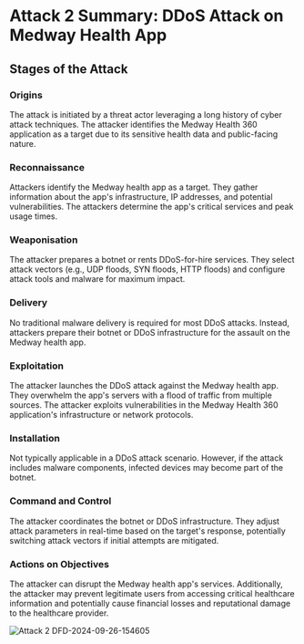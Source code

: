 # Attack 2 Summary: DDoS Attack on Medway Health App

## Stages of the Attack

### Origins
The attack is initiated by a threat actor leveraging a long history of cyber attack techniques. The attacker identifies the Medway Health 360 application as a target due to its sensitive health data and public-facing nature.

### Reconnaissance
Attackers identify the Medway health app as a target. They gather information about the app's infrastructure, IP addresses, and potential vulnerabilities. The attackers determine the app's critical services and peak usage times.

### Weaponisation
The attacker prepares a botnet or rents DDoS-for-hire services. They select attack vectors (e.g., UDP floods, SYN floods, HTTP floods) and configure attack tools and malware for maximum impact.

### Delivery
No traditional malware delivery is required for most DDoS attacks. Instead, attackers prepare their botnet or DDoS infrastructure for the assault on the Medway health app. 

### Exploitation
The attacker launches the DDoS attack against the Medway health app. They overwhelm the app's servers with a flood of traffic from multiple sources. 
The attacker exploits vulnerabilities in the Medway Health 360 application's infrastructure or network protocols.

### Installation
Not typically applicable in a DDoS attack scenario.  However, if the attack includes malware components, infected devices may become part of the botnet. 

### Command and Control
The attacker coordinates the botnet or DDoS infrastructure. They adjust attack parameters in real-time based on the target's response, potentially switching attack vectors if initial attempts are mitigated. 

### Actions on Objectives
The attacker can disrupt the Medway health app's services. Additionally, the attacker may 
prevent legitimate users from accessing critical healthcare information and potentially cause financial losses and reputational damage to the healthcare provider.


![Attack 2 DFD-2024-09-26-154605](https://github.com/user-attachments/assets/daf25e49-241e-40ec-9a05-da013c29f07a)

